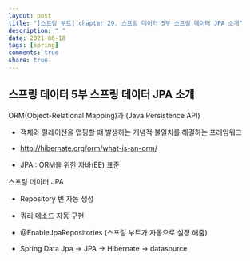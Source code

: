 ```yaml
---
layout: post
title: "[스프링 부트] chapter 29. 스프링 데이터 5부 스프링 데이터 JPA 소개"
description: " "
date: 2021-06-18
tags: [spring]
comments: true
share: true
---
```


## 스프링 데이터 5부 스프링 데이터 JPA 소개



ORM(Object-Relational Mapping)과 (Java Persistence API) 

- 객체와 릴레이션을 맵핑할 떄 발생하는 개념적 불일치를 해결하는 프레임워크 

- <http://hibernate.org/orm/what-is-an-orm/> 

- JPA : ORM을 위한 자바(EE) 표준 



스프링 데이터 JPA 

- Repository 빈 자동 생성 

- 쿼리 메소드 자동 구현 

- @EnableJpaRepositories (스프링 부트가 자동으로 설정 해줌) 

- Spring Data Jpa -> JPA -> Hibernate -> datasource 


